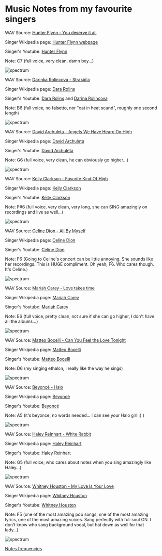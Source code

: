 # Music Notes from my favourite singers

WAV Source: [Hunter Flynn - You deserve it all](https://www.youtube.com/watch?v=WjuqwcEsJDY)

Singer Wikipedia page: [Hunter Flynn webpage](https://hunterflynn.com/)

Singer's Youtube: [Hunter Flynn](https://www.youtube.com/@hunterflynn)

Note: C7 (full voice, very clean, damn boy...)

![spectrum](hunterc7.png)

WAV Source: [Darinka Rolincova - Strasidla](https://youtu.be/G0r06nbJoQ8?si=8l0269eAmpx9y7QM&t=49)

Singer Wikipedia page: [Dara Rolins](https://en.wikipedia.org/wiki/Dara_Rolins)

Singer's Youtube: [Dara Rolins](https://www.youtube.com/channel/UCMKV1A4A7p090CREb5NVbug) and [Darina Rolincova](https://www.youtube.com/@darinarolincova7719)

Note: B6 (full voice, no falsetto, nor "cat in heat sound", roughly one second length)

![spectrum](darinkab6.png)

WAV Source: [David Archuleta - Angels We Have Heard On High](https://youtu.be/VFh-UtMzpi0?si=0bXwt203csPaKHIn&t=111)

Singer Wikipedia page: [David Archuleta](https://en.wikipedia.org/wiki/David_Archuleta)

Singer's Youtube: [David Archuleta](https://www.youtube.com/channel/UC75d1FNP1qR0lCY1usRKQEw)

Note: G6 (full voice, very clean, he can obviously go higher...)

![spectrum](archieg6.png)

WAV Source: [Kelly Clarkson - Favorite Kind Of High](https://www.youtube.com/watch?v=AuPV2hk5Ekg)

Singer Wikipedia page: [Kelly Clarkson](https://en.wikipedia.org/wiki/Kelly_Clarkson)

Singer's Youtube: [Kelly Clarkson](https://www.youtube.com/channel/UCoRUmyNL8KEYftmxRA2n3SQ)

Note: F#6 (full voice, very clean, very long, she can SING amazingly on recordings and live as well...)

![spectrum](kellyfsharp6.png)

WAV Source: [Celine Dion - All By Myself](https://www.youtube.com/watch?v=NGrLb6W5YOM)

Singer Wikipedia page: [Celine Dion](https://en.wikipedia.org/wiki/Celine_Dion)

Singer's Youtube: [Celine Dion](https://www.youtube.com/channel/UC_yGU4qz9zAjEWLQxCg9NZQ)

Note: F6 (Going to Celine's concert can be little annoying. She sounds like her recordings. This is HUGE compliment. Oh yeah, F6. Who cares though. It's Celine.)

![spectrum](celinef6.png)

WAV Source: [Mariah Carey - Love takes time](https://www.youtube.com/watch?v=FkDpwF6-QiA)

Singer Wikipedia page: [Mariah Carey](https://en.wikipedia.org/wiki/Mariah_Carey)

Singer's Youtube: [Mariah Carey](https://www.youtube.com/channel/UCurpiDXSkcUbgdMwHNZkrCg)

Note: E6 (full voice, pretty clean, not sure if she can go higher, I don't have all the albums...)

![spectrum](mariahe6.png)

WAV Source: [Matteo Bocelli - Can You Feel the Love Tonight](https://www.youtube.com/watch?v=tnTtj7zDX38)

Singer Wikipedia page: [Matteo Bocelli](https://es.wikipedia.org/wiki/Matteo_Bocelli)

Singer's Youtube: [Matteo Bocelli](https://www.youtube.com/channel/UCGjtLJZa5JoDC06qApK-tvQ)

Note: D6 (my singing ethalon, i really like the way he sings)

![spectrum](matteod6.png)

WAV Source: [Beyoncé - Halo](https://www.youtube.com/watch?v=bnVUHWCynig)

Singer Wikipedia page: [Beyoncé](https://www.youtube.com/channel/UCuHzBCaKmtaLcRAOoazhCPA)

Singer's Youtube: [Beyoncé](https://en.wikipedia.org/wiki/Beyonc%C3%A9)

Note: A5 (it's beyonce, no words needed... I can see your Halo girl ;) )

![spectrum](beyoncea5.png)

WAV Source: [Haley Reinhart - White Rabbit](https://www.youtube.com/watch?v=JUnN73nooxs)

Singer Wikipedia page: [Haley Reinhart](https://en.wikipedia.org/wiki/Haley_Reinhart)

Singer's Youtube: [Haley Reinhart](https://www.youtube.com/channel/UCwXYEA4cQYBSqYQDkN5xQzA)

Note: G5 (full voice, who cares about notes when you sing amazingly like Haley...)

![spectrum](hrg5.png)

WAV Source: [Whitney Houston - My Love Is Your Love](https://www.youtube.com/watch?v=kxZD0VQvfqU)

Singer Wikipedia page: [Whitney Houston](https://en.wikipedia.org/wiki/Whitney_Houston)

Singer's Youtube: [Whitney Houston](https://www.youtube.com/channel/UC7fzrpTArAqDHuB3Hbmd_CQ)

Note: F5 (one of the most amazing pop songs, one of the most amazing lyrics, one of the most amazing voices. Sang perfectly with full soul ON. I don't know who sang background vocal, but hat down as well for that lady...)

![spectrum](whitneyf5.png)






[Notes frequencies](https://homes.luddy.indiana.edu/donbyrd/Teach/MusicalPitchesTable.htm)






